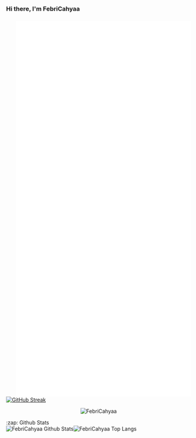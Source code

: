 ### Hi there, I'm FebriCahyaa
###
<img align="right" src="./github-metrics.svg" />

[![GitHub Streak](https://github-readme-streak-stats2-git-main-febricahyaas-projects.vercel.app/?user=FebriCahyaa&theme=blood-dark&hide_border=true&locale=id&date_format=M%20j%5B%2C%20Y%5D&exclude_days=Sun%2CMon%2CTue%2CWed%2CThu%2CFri%2CSat)](https://git.io/streak-stats)

<p align="center"> <img src="https://komarev.com/ghpvc/?username=FebriCahyaa&style=flat-square" alt="FebriCahyaa" /> </p>

<detail>
  <summary>:zap: Github Stats</summary>
  <img align="left" alt="FebriCahyaa Github Stats" src="https://github-readme-stats-gp89yoxi9-febricahyaas-projects.vercel.app/api?username=FebriCahyaa&show_icons=true&hide_border=true&theme=aura_dark" />
  <img align="left" alt="FebriCahyaa Top Langs" src="https://github-readme-stats.vercel.app/api/top-langs/?username=FebriCahyaa&layout=compact&theme=aura_dark(https://github.com/FebriCahyaa)" />
</detail>
